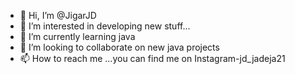 - 👋 Hi, I’m @JigarJD
- 👀 I’m interested in developing new stuff...
- 🌱 I’m currently learning java 
- 💞️ I’m looking to collaborate on new java projects
- 📫 How to reach me ...you can find me on Instagram-jd_jadeja21

<!---
JigarJD/JigarJD is a ✨ special ✨ repository because its `README.md` (this file) appears on your GitHub profile.
You can click the Preview link to take a look at your changes.
--->

